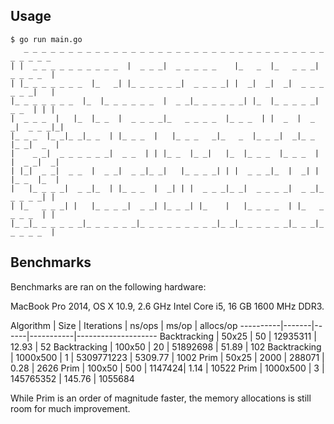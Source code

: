 ## Usage

```
$ go run main.go
   _ _ _ _ _ _ _ _ _ _ _ _ _ _ _ _ _ _ _ _ _ _ _ _ _ _ _ _ _ _ _ _ _ _ _ _ _ _ _
| |  _ _ _ _ _ _ _ _ _ _  |  _ _ _|  _ _ _ _ _    |_   _  |_   _ _ _|  _ _ _ _  |
| |_ _ _ _ _ _ _  |_   _| |_ _ _ _ _ _|  _ _ _ _| |  _|  _|  _|  _ _ _ _ _ _|   |
|_ _ _ _ _ _ _  |_  |_ _ _ _ _ _  |  _ _|_ _ _ _ _ _| |_  |_ _ _ _ _|  _ _  | | |
|  _ _ _  |   |_  |_ _  |  _ _ _ _|_   _ _ _ _  |_ _ _  | |  _  |  _ _|  _ _ _|_|
|_ _ _  |_ _|_ _|_ _  | |_ _ _  |   |_ _ _   _|_   _  |_ _ _|  _|_ _  |_ _|  _  |
|    _ _|  _ _ _ _ _ _|  _ _  | | |_ _  |_ _|   |_  |_ _ _  |_ _ _  | |  _ _|  _|
| |_|  _ _|  _ _  |  _ _|  _ _|_ _|   |_ _ _ _| | |  _ _ _|_  |  _| | |_ _  |_  |
|   |_ _ _ _|  _ _|_  | |_ _ _  |  _| | |  _ _ _|_ _|  _ _ _ _|  _ _|_ _ _ _ _| |
| |_   _ _ _| |   |_ _ _ _|  _ _| |_ _ _| |_    |   |_ _ _ _  | |_   _ _ _ _  | |
|_ _|_ _ _ _ _ _|_ _ _ _ _ _|_ _ _ _ _ _ _ _ _|_ _|_ _ _ _ _ _|_ _ _|_ _ _ _ _  |
```

## Benchmarks

Benchmarks are ran on the following hardware: 

MacBook Pro 2014, OS X 10.9, 2.6 GHz Intel Core i5, 16 GB 1600 MHz DDR3.

Algorithm | Size | Iterations | ns/ops | ms/op | allocs/op
----------|-------|------|-----------|--------------------
Backtracking | 50x25 | 50 | 12935311 | 12.93 | 52
Backtracking | 100x50 | 20 | 51892698 | 51.89 | 102
Backtracking | 1000x500 | 1 | 5309771223 | 5309.77 | 1002
Prim | 50x25 | 2000 | 288071 | 0.28 | 2626
Prim | 100x50 | 500 | 1147424| 1.14 | 10522
Prim | 1000x500 | 3 | 145765352 | 145.76 | 1055684

While Prim is an order of magnitude faster, the memory allocations is still room for much improvement.
